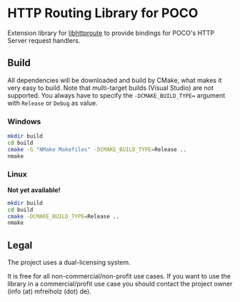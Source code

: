 # HTTP Routing Library for POCO

Extension library for [libhttproute](https://github.com/mfreiholz/libhttproute-cpp) to provide bindings for POCO's HTTP Server request handlers.

## Build

All dependencies will be downloaded and build by CMake, what makes it very easy to build.
Note that multi-target builds (Visual Studio) are not supported.
You always have to specify the `-DCMAKE_BUILD_TYPE=` argument with `Release` or `Debug` as value.

### Windows

```bash
mkdir build
cd build
cmake -G "NMake Makefiles" -DCMAKE_BUILD_TYPE=Release ..
nmake
```

### Linux

__Not yet available!__

```bash
mkdir build
cd build
cmake -DCMAKE_BUILD_TYPE=Release ..
nmake
```

## Legal

The project uses a dual-licensing system.

It is free for all non-commercial/non-profit use cases. If you want to use the library in a commercial/profit use case you should contact the project owner (info (at) mfreiholz (dot) de).
